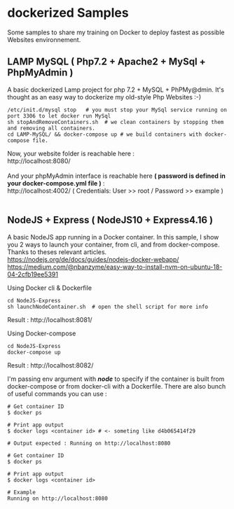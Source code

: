 # dockerized Samples
Some samples to share my training on Docker to deploy fastest as possible Websites environnement.

## LAMP MySQL ( Php7.2 + Apache2 + MySql + PhpMyAdmin )
A basic dockerized Lamp project for php 7.2 + MySQL + PhPMy@dmin. It's  thought as an easy way to dockerize my old-style Php  Websites :-)

```shell
/etc/init.d/mysql stop   # you must stop your MySql service running on port 3306 to let docker run MySql
sh stopAndRemoveContainers.sh  # we clean containers by stopping them and removing all containers. 
cd LAMP-MySQL/ && docker-compose up # we build containers with docker-compose file. 
```

Now, your website folder is reachable here :<br/>
http://localhost:8080/  <br/>
  <br/>
And your phpMyAdmin interface is reachable here **( password is defined in your docker-compose.yml file )** :  <br/>
http://localhost:4002/  ( Credentials: User >> root / Password >> example ) <br/> 
<br/>


## NodeJS + Express ( NodeJS10 + Express4.16 )
A basic NodeJS app running in a Docker container. In this sample, I show you 2 ways to launch your container, from cli, and from docker-compose. Thanks to theses relevant articles. <br/>
https://nodejs.org/de/docs/guides/nodejs-docker-webapp/  <br/>
https://medium.com/@nbanzyme/easy-way-to-install-nvm-on-ubuntu-18-04-2cfb19ee5391 <br/>

Using Docker cli & Dockerfile

```shell
cd NodeJS-Express
sh launchNodeContainer.sh  # open the shell script for more info
```
Result : http://localhost:8081/  <br/>

Using Docker-compose

```shell
cd NodeJS-Express
docker-compose up
```
Result : http://localhost:8082/  <br/>

I'm passing env argument with ***node*** to specify if the container is built from docker-compose or from docker-cli with a Dockerfile.
There are also bunch of useful commands you can use : 

```shell
# Get container ID
$ docker ps

# Print app output
$ docker logs <container id> # <- someting like d4b065414f29

# Output expected : Running on http://localhost:8080

# Get container ID
$ docker ps

# Print app output
$ docker logs <container id>

# Example
Running on http://localhost:8080
```

